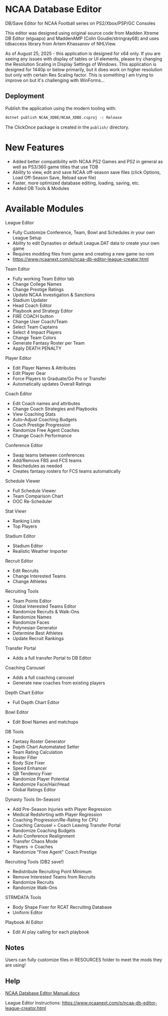 # NCAA Database Editor
DB/Save Editor for NCAA Football series on PS2/Xbox/PSP/GC Consoles

This editor was designed using original source code from Madden Xtreme DB Editor (elguapo) and MaddenAMP (Colin Goudie/stringray68) and uses tdbaccess library from Artem Khassanov of NHLView.

As of August 25, 2025 - this application is designed for x64 only. If you are seeing any issues with display of tables or UI elements, please try changing the Resolution Scaling in Display Settings of Windows. This application is designed for 1440p or below primarily, but it does work on higher resolution but only with certain Res Scaling factor. This is something I am trying to improve on but it's challenging with WinForms...

## Deployment

Publish the application using the modern tooling with:

```bash
dotnet publish NCAA_XDBE/NCAA_XDBE.csproj -c Release
```

The ClickOnce package is created in the `publish/` directory.

# New Features
* Added better compatibility with NCAA PS2 Games and PS2 in general as well as PS3/360 game titles that use TDB
* Ability to view, edit and save NCAA off-season save files  (click Options, Load Off-Season Save, Reload save file)
* Faster, more optimized database editing, loading, saving, etc.
* Added DB Tools & Modules

# Available Modules

League Editor
* Fully Customize Conference, Team, Bowl and Schedules in your own League Setup
* Ability to edit Dynasties or default League.DAT data to create your own game
* Requires modding files from game and creating a new game iso rom
* https://www.ncaanext.com/p/ncaa-db-editor-league-creator.html

Team Editor
* Fully working Team Editor tab
* Change College Names
* Change Prestige Ratings
* Update NCAA Investigation & Sanctions
* Stadium Updater
* Head Coach Editor
* Playbook and Strategy Editor
* FIRE COACH button
* Change User Coach/Team
* Select Team Captains
* Select 4 Impact Players
* Change Team Colors
* Generate Fantasy Roster per Team
* Apply DEATH PENALTY

Player Editor
* Edit Player Names & Attributes
* Edit Player Gear
* Force Players to Graduate/Go Pro or Transfer
* Automatically updates Overall Ratings

Coach Editor
* Edit Coach names and attributes
* Change Coach Strategies and Playbooks
* View Coaching Stats
* Auto-Adjust Coaching Budgets
* Coach Prestige Progression
* Randomize Free Agent Coaches
* Change Coach Performance

Conference Editor
* Swap teams between conferences
* Add/Remove FBS and FCS teams
* Reschedules as needed
* Creates fantasy rosters for FCS teams automatically

Schedule Viewer
* Full Schedule Viewer
* Team Comparison Chart
* OOC Re-Scheduler

Stat Viewr
* Ranking Lists
* Top Players

Stadium Editor
* Stadium Editor
* Realistic Weather Importer

Recruit Editor
* Edit Recruits
* Change Interested Teams
* Change Athletes

Recruiting Tools
* Team Points Editor
* Global Interested Teams Editor
* Randomize Recruits & Walk-Ons
* Randomize Names
* Randomize Faces
* Polynesian Generator
* Determine Best Athletes
* Update Recruit Rankings

Transfer Portal
* Adds a full transfer Portal to DB Editor

Coaching Carousel
* Adds a full coaching carousel
* Generate new coaches from existing players

Depth Chart Editor
* Full Depth Chart Editor

Bowl Editor
* Edit Bowl Names and matchups

DB Tools
* Fantasy Roster Generator
* Depth Chart Automatated Setter
* Team Rating Calculation
* Roster Filler
* Body Size Fixer
* Speed Enhancer
* QB Tendency Fixer
* Randomize Player Potential
* Randomize Face/Hair/Head
* Global Ratings Editor

Dynasty Tools (In-Season)
* Add Pre-Season Injuries with Player Regression
* Medical Redshirting with Player Regression
* Coaching Progression/Re-Rating for CPU
* Coaching Carousel + Coach Leaving Transfer Portal
* Randomize Coaching Budgets
* Auto Conference Realignment
* Transfer Chaos Mode
* Players -> Coaches
* Randomize "Free Agent" Coach Prestige

Recruiting Tools (DB2 save!)
* Redistribute Recruiting Point Minimum
* Remove Interested Teams from Recruits
* Randomize Recruits
* Randomize Walk-Ons

STRMDATA Tools
* Body Shape Fixer for RCAT Recruiting Database
* Uniform Editor

Playbook AI Editor
* Edit AI play calling for each playbook


## Notes
Users can fully customize files in RESOURCES folder to meet the mods they are using! 

## Help

[NCAA Database Editor Manual.docx](https://github.com/user-attachments/files/17964514/NCAA.Database.Editor.Manual.docx)


League Editor Instructions: https://www.ncaanext.com/p/ncaa-db-editor-league-creator.html
